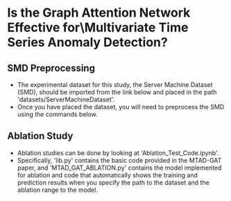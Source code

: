 # Is the Graph Attention Network Effective for\\Multivariate Time Series Anomaly Detection?

## SMD Preprocessing
- The experimental dataset for this study, the Server Machine Dataset (SMD), should be imported from the link below and placed in the path 'datasets/ServerMachineDataset'.
- Once you have placed the dataset, you will need to preprocess the SMD using the commands below.

## Ablation Study
- Ablation studies can be done by looking at 'Ablation_Test_Code.ipynb'.
- Specifically, 'lib.py' contains the basic code provided in the MTAD-GAT paper, and 'MTAD_GAT_ABLATION.py' contains the model implemented for ablation and code that automatically shows the training and prediction results when you specify the path to the dataset and the ablation range to the model.
